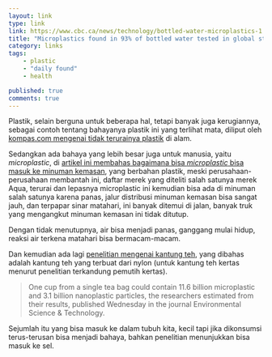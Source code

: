 ```yaml
---
layout: link
type: link
link: https://www.cbc.ca/news/technology/bottled-water-microplastics-1.4575045
title: "Microplastics found in 93% of bottled water tested in global study"
category: links
tags: 
    - plastic
    - "daily found"
    - health

published: true
comments: true
---
```


Plastik, selain berguna untuk beberapa hal, tetapi banyak juga kerugiannya, sebagai contoh tentang bahayanya plastik ini yang terlihat mata, diliput oleh [kompas.com mengenai tidak terurainya plastik](https://regional.kompas.com/read/2019/04/09/12553481/beragam-contoh-sampah-plastik-tak-terurai-lebih-dari-belasan-tahun?page=all) di alam.

Sedangkan ada bahaya yang lebih besar juga untuk manusia, yaitu *microplastic*, di [artikel ini membahas bagaimana bisa *microplastic* bisa masuk ke minuman kemasan](https://www.cbc.ca/news/technology/bottled-water-microplastics-1.4575045), yang berbahan plastik, meski perusahaan-perusahaan membantah ini, daftar merek yang diteliti salah satunya merek Aqua, terurai dan lepasnya microplastic ini kemudian bisa ada di minuman salah satunya karena panas, jalur distribusi minuman kemasan bisa sangat jauh, dan terpapar sinar matahari, ini banyak ditemui di jalan, banyak truk yang mengangkut minuman kemasan ini tidak ditutup.

<!--more-->

Dengan tidak menutupnya, air bisa menjadi panas, ganggang mulai hidup, reaksi air terkena matahari bisa bermacam-macam.

Dan kemudian ada lagi [penelitian mengenai kantung teh](https://www.cbc.ca/news/technology/tea-bags-plastic-study-mcgill-1.5295662), yang dibahas adalah kantung teh yang terbuat dari nylon (untuk kantung teh kertas menurut penelitian terkandung pemutih kertas).

> One cup from a single tea bag could contain 11.6 billion microplastic and 3.1 billion nanoplastic particles, the researchers estimated from their results, published Wednesday in the journal Environmental Science & Technology.

Sejumlah itu yang bisa masuk ke dalam tubuh kita, kecil tapi jika dikonsumsi terus-terusan bisa menjadi bahaya, bahkan penelitian menunjukkan bisa masuk ke sel.